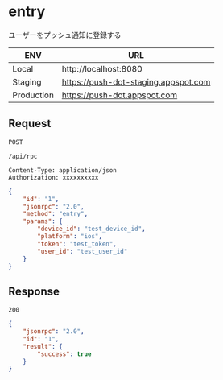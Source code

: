 # entry

ユーザーをプッシュ通知に登録する

|ENV|URL|
|---|---|
|Local|http://localhost:8080|
|Staging|https://push-dot-staging.appspot.com|
|Production|https://push-dot.appspot.com|

## Request

```
POST
```
```
/api/rpc
```
```
Content-Type: application/json
Authorization: xxxxxxxxxx
```
```json
{
    "id": "1",
    "jsonrpc": "2.0",
    "method": "entry",
    "params": {
        "device_id": "test_device_id",
        "platform": "ios",
        "token": "test_token",
        "user_id": "test_user_id"
    }
}
```

## Response

```
200
```
```json
{
    "jsonrpc": "2.0",
    "id": "1",
    "result": {
        "success": true
    }
}
```

